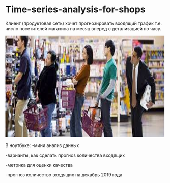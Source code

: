 # Time-series-analysis-for-shops
Клиент (продуктовая сеть) хочет прогнозировать входящий трафик т.е. число посетителей магазина на месяц вперед с детализацией по часу.

<img src='shop.jpg' width=500 height=320>



В ноутбуке:
-мини анализ данных

-варианты, как сделать прогноз количества входящих

-метрика для оценки качества

-прогноз количество входящих на декабрь 2019 года

